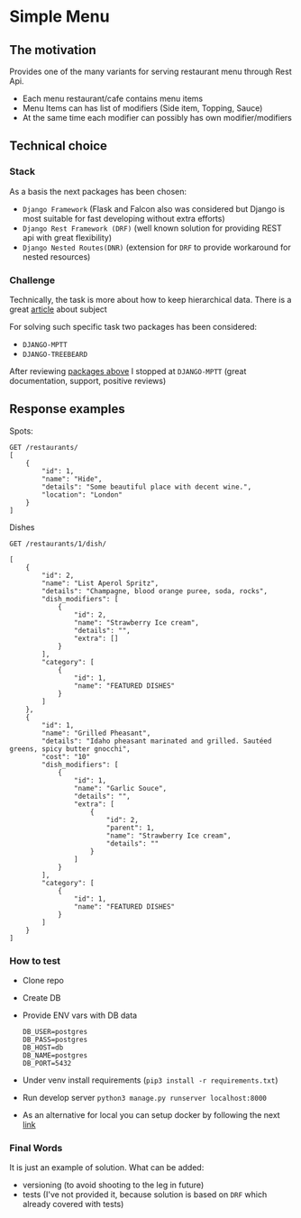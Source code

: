 # Simple Menu

## The motivation
Provides one of the many variants for serving restaurant menu through Rest Api.

- Each menu restaurant/cafe contains menu items
- Menu Items can has list of modifiers (Side item, Topping, Sauce)
- At the same time each modifier can possibly has own modifier/modifiers 


## Technical choice

### Stack
As a basis the next packages has been chosen:
- `Django Framework` (Flask and Falcon also was considered but Django is most suitable for fast developing without extra efforts)
- `Django Rest Framework (DRF)` (well known solution for providing REST api with great flexibility)
- `Django Nested Routes(DNR)` (extension for `DRF` to provide workaround for nested resources)  

### Challenge
Technically, the task is more about how to keep hierarchical data.
There is a great [article](http://mikehillyer.com/articles/managing-hierarchical-data-in-mysql/) about subject 
 
For solving such specific task two packages has been considered:
- `DJANGO-MPTT`
- `DJANGO-TREEBEARD`

After reviewing [packages above](https://djangopackages.org/grids/g/trees-and-graphs/) 
I stopped at `DJANGO-MPTT` (great documentation, support, positive reviews)

## Response examples

Spots:
```
GET /restaurants/
[
    {
        "id": 1,
        "name": "Hide",
        "details": "Some beautiful place with decent wine.",
        "location": "London"
    }
]
```

Dishes
```
GET /restaurants/1/dish/

[
    {
        "id": 2,
        "name": "List Aperol Spritz",
        "details": "Champagne, blood orange puree, soda, rocks",
        "dish_modifiers": [
            {
                "id": 2,
                "name": "Strawberry Ice cream",
                "details": "",
                "extra": []
            }
        ],
        "category": [
            {
                "id": 1,
                "name": "FEATURED DISHES"
            }
        ]
    },
    {
        "id": 1,
        "name": "Grilled Pheasant",
        "details": "Idaho pheasant marinated and grilled. Sautéed greens, spicy butter gnocchi",
        "cost": "10"
        "dish_modifiers": [
            {
                "id": 1,
                "name": "Garlic Souce",
                "details": "",
                "extra": [
                    {
                        "id": 2,
                        "parent": 1,
                        "name": "Strawberry Ice cream",
                        "details": ""
                    }
                ]
            }
        ],
        "category": [
            {
                "id": 1,
                "name": "FEATURED DISHES"
            }
        ]
    }
]
```

### How to test
- Clone repo
- Create DB
- Provide ENV vars with DB data
    ```ENV=local
    DB_USER=postgres
    DB_PASS=postgres
    DB_HOST=db
    DB_NAME=postgres
    DB_PORT=5432
    ```

- Under venv install requirements (`pip3 install -r requirements.txt`)
- Run develop server `python3 manage.py runserver localhost:8000`
- As an alternative for local you can setup docker by following the next [link](https://docs.docker.com/compose/django/#define-the-project-components)


### Final Words
It is just an example of solution.
What can be added:
- versioning (to avoid shooting to the leg in future)
- tests (I've not provided it, because solution is based on `DRF` which already covered with tests)

